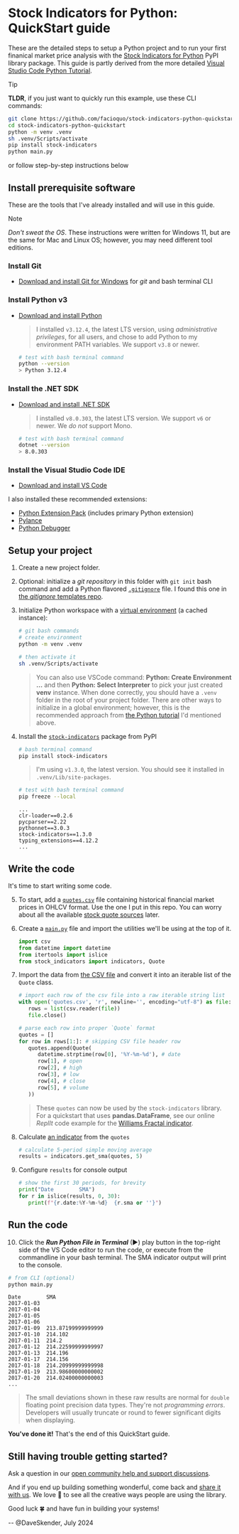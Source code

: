 # Stock Indicators for Python: QuickStart guide

These are the detailed steps to setup a Python project and to run your first finanical market price analysis with the [Stock Indicators for Python](https://python.stockindicators.dev) PyPI library package.  This guide is partly derived from the more detailed [Visual Studio Code Python Tutorial](https://code.visualstudio.com/docs/python/python-tutorial).

> [!TIP]
> **TLDR**, if you just want to quickly run this example, use these CLI commands:
>
> ```bash
> git clone https://github.com/facioquo/stock-indicators-python-quickstart.git
> cd stock-indicators-python-quickstart
> python -m venv .venv
> sh .venv/Scripts/activate
> pip install stock-indicators
> python main.py
> ```
>
> or follow step-by-step instructions below

## Install prerequisite software

These are the tools that I've already installed and will use in this guide.

> [!NOTE]
> *Don't sweat the OS*.  These instructions were written for Windows 11, but are the same for Mac and Linux OS; however, you may need different tool editions.

### Install Git

- [Download and install Git for Windows](https://git-scm.com/download/win) for *git* and bash terminal CLI

### Install Python v3

- [Download and install Python](https://www.python.org/downloads)

   > I installed `v3.12.4`, the latest LTS version, using *administrative privileges*, for all users, and chose to add Python to my environment PATH variables.  We support `v3.8` or newer.

   ```bash
   # test with bash terminal command
   python --version
   > Python 3.12.4
   ```

### Install the .NET SDK

- [Download and install .NET SDK](https://dotnet.microsoft.com/en-us/download/visual-studio-sdks)

   > I installed `v8.0.303`, the latest LTS version.  We support `v6` or newer.  We *do not* support Mono.

   ```bash
   # test with bash terminal command
   dotnet --version
   > 8.0.303
   ```

### Install the Visual Studio Code IDE

- [Download and install VS Code](https://code.visualstudio.com/download)

I also installed these recommended extensions:

- [Python Extension Pack](https://marketplace.visualstudio.com/items?itemName=donjayamanne.python-extension-pack) (includes primary Python extension)
- [Pylance](https://marketplace.visualstudio.com/items?itemName=ms-python.vscode-pylance)
- [Python Debugger](https://marketplace.visualstudio.com/items?itemName=ms-python.debugpy)

## Setup your project

1. Create a new project folder.
2. Optional: initialize a *git repository* in this folder with `git init` bash command and add a Python flavored [`.gitignore`](.gitignore) file.  I found this one in [the *gitignore* templates repo](https://github.com/github/gitignore/blob/4488915eec0b3a45b5c63ead28f286819c0917de/Python.gitignore).
3. Initialize Python workspace with a [virtual environment](https://docs.python.org/3/tutorial/venv.html#creating-virtual-environments) (a cached instance):

   ```bash
   # git bash commands
   # create environment
   python -m venv .venv

   # then activate it
   sh .venv/Scripts/activate
   ```

   > You can also use VSCode command: **Python: Create Environment ...** and then **Python: Select Interpreter** to pick your just created **venv** instance.  When done correctly, you should have a `.venv` folder in the root of your project folder.  There are other ways to initialize in a global environment; however, this is the recommended approach from [the Python tutorial](https://code.visualstudio.com/docs/python/python-tutorial) I'd mentioned above.

4. Install the [`stock-indicators`](https://pypi.org/project/stock-indicators) package from PyPI

   ```bash
   # bash terminal command
   pip install stock-indicators
   ```

   > I'm using `v1.3.0`, the latest version.  You should see it installed in `.venv/Lib/site-packages`.

   ```bash
   # test with bash terminal command
   pip freeze --local
   ```

   ```console
   ...
   clr-loader==0.2.6
   pycparser==2.22
   pythonnet==3.0.3
   stock-indicators==1.3.0
   typing_extensions==4.12.2
   ...
   ```

## Write the code

It's time to start writing some code.

5. To start, add a [`quotes.csv`](quotes.csv) file containing historical financial market prices in OHLCV format.  Use the one I put in this repo.  You can worry about all the available [stock quote sources](https://github.com/DaveSkender/Stock.Indicators/discussions/579) later.

6. Create a [`main.py`](main.py) file and import the utilities we'll be using at the top of it.

   ```python
   import csv
   from datetime import datetime
   from itertools import islice
   from stock_indicators import indicators, Quote
   ```

7. Import the data from [the CSV file](quotes.csv) and convert it into an iterable list of the `Quote` class.

   ```python
   # import each row of the csv file into a raw iterable string list
   with open('quotes.csv', 'r', newline='', encoding="utf-8") as file:
      rows = list(csv.reader(file))
      file.close()

   # parse each row into proper `Quote` format
   quotes = []
   for row in rows[1:]: # skipping CSV file header row
      quotes.append(Quote(
         datetime.strptime(row[0], '%Y-%m-%d'), # date
         row[1], # open
         row[2], # high
         row[3], # low
         row[4], # close
         row[5], # volume
      ))
   ```

   > These `quotes` can now be used by the `stock-indicators` library.  For a quickstart that uses **pandas.DataFrame**, see our online *ReplIt* code example for the [Williams Fractal indicator](https://replit.com/@daveskender/Stock-Indicators-for-Python-Williams-Fractal).

8. Calculate [an indicator](https://python.stockindicators.dev/indicators/) from the `quotes`

   ```python
   # calculate 5-period simple moving average
   results = indicators.get_sma(quotes, 5)
   ```

9. Configure `results` for console output

   ```python
   # show the first 30 periods, for brevity
   print("Date        SMA")
   for r in islice(results, 0, 30):
      print(f"{r.date:%Y-%m-%d}  {r.sma or ''}")
   ```

## Run the code

10. Click the ***Run Python File in Terminal*** (&#9658;) play button in the top-right side of the VS Code editor to run the code, or execute from the commandline in your bash terminal.  The SMA indicator output will print to the console.

   ```bash
   # from CLI (optional)
   python main.py
   ```

   ```console
   Date        SMA
   2017-01-03
   2017-01-04
   2017-01-05
   2017-01-06
   2017-01-09  213.87199999999999
   2017-01-10  214.102
   2017-01-11  214.2
   2017-01-12  214.22599999999997
   2017-01-13  214.196
   2017-01-17  214.156
   2017-01-18  214.20999999999998
   2017-01-19  213.98600000000002
   2017-01-20  214.02400000000003
   ...
   ```

   > The small deviations shown in these raw results are normal for `double` floating point precision data types.  They're not *programming errors*.  Developers will usually truncate or round to fewer significant digits when displaying.

**You've done it!**  That's the end of this QuickStart guide.

## Still having trouble getting started?

Ask a question in our [open community help and support discussions](https://github.com/DaveSkender/Stock.Indicators/discussions/categories/help-and-support).

And if you end up building something wonderful, come back and [share it with us](https://github.com/DaveSkender/Stock.Indicators/discussions/categories/show-and-tell).  We love &#128150; to see all the creative ways people are using the library.

Good luck &#127808; and have fun in building your systems!

-- @DaveSkender, July 2024
